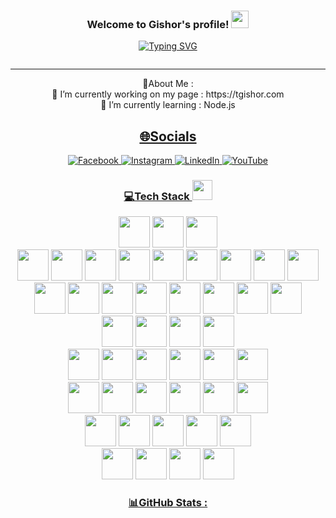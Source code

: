 <html>
<section class="content">
    <article class="markdown-section" id="main">
        <h3 align="center">
            Welcome to Gishor's profile!
            <img src="https://media.giphy.com/media/hvRJCLFzcasrR4ia7z/giphy.gif" width="28">
        </h3>
        <p align="center">
            <a href="https://github.com/tgishor"><img
                    src="https://readme-typing-svg.herokuapp.com?font=Pacifico&size=30&pause=999&color=0E71F7&center=true&vCenter=true&width=327&height=63&lines=I'm+a+Web+Developer;I'm+a+Flutter+Developer;I'm+a+Graphics+Designer"
                    alt="Typing SVG" /></a>
        </p>
        <p align="center"><img
                src="https://komarev.com/ghpvc/?username=tgishor&amp;label=Visitors+Count&amp;color=brightgreen" alt="">
        </p>
        <hr>
        <div align="center">
            <p>
              💫About Me :
              <br>
            🔭 I’m currently working on my page : https://tgishor.com
              <br>
            🌱 I’m currently learning : Node.js
            </p>
            <h2 id="socials">
                <a href="#/templates/CodeWhiteWeb?id=%f0%9f%8c%90socials" data-id="socials" class="anchor">
                    <span>🌐Socials</span>
                </a>
            </h2>
            <p>
                <a href="https://www.facebook.com/gishor.thavakumar.7/" target="_blank" rel="noopener">
                    <a href="https://reddit.com/user/CodeWhiteWeb" target="_blank" rel="noopener">
                        <img src="https://img.shields.io/badge/Facebook-1877F2?style=for-the-badge&logo=facebook&logoColor=white"
                            data-origin=" 	https://img.shields.io/badge/Facebook-1877F2?style=for-the-badge&logo=facebook&logoColor=white"
                            alt="Facebook">
                    </a>
                    <a href="https://reddit.com/user/CodeWhiteWeb" target="_blank" rel="noopener">
                        <img src="https://img.shields.io/badge/Instagram-E4405F?style=for-the-badge&logo=instagram&logoColor=white"
                            data-origin="https://img.shields.io/badge/Instagram-%23FF4500.svg?logo=Instagram&amp;logoColor=white"
                            alt="Instagram">
                    </a>
                    <a href="https://twitch.tv/code_white_web" target="_blank" rel="noopener">
                        <img src="https://img.shields.io/badge/LinkedIn-0077B5?style=for-the-badge&logo=linkedin&logoColor=white"
                            data-origin="https://img.shields.io/badge/LinkedIn-0077B5?style=for-the-badge&logo=linkedin&logoColor=white"
                            alt="LinkedIn">
                    </a>
                    <a href="https://youtube.com/c/CodeWhiteWeb" target="_blank" rel="noopener">
                        <img src="https://img.shields.io/badge/website-000000?style=for-the-badge&logo=About.me&logoColor=white"
                            data-origin="https://img.shields.io/badge/website-000000?style=for-the-badge&logo=About.me&logoColor=white"
                            alt="YouTube">
                    </a>
            </p>
          <h1 id="tech-stack-">
                <a href="#/templates/CodeWhiteWeb?id=%f0%9f%92%bbtech-stack-" data-id="tech-stack-"
                    class="anchor"><span>💻Tech Stack <img
                            src="https://media2.giphy.com/media/QssGEmpkyEOhBCb7e1/giphy.gif?cid=ecf05e47a0n3gi1bfqntqmob8g9aid1oyj2wr3ds3mg700bl&amp;rid=giphy.gif" width="32px"></span></a>
            </h1>
          <p>
                <img src="https://cdn.jsdelivr.net/gh/devicons/devicon/icons/html5/html5-original.svg" width="50px" />
                <img src="https://cdn.jsdelivr.net/gh/devicons/devicon/icons/css3/css3-original.svg" width="50px" />
                <img src="https://cdn.jsdelivr.net/gh/devicons/devicon/icons/javascript/javascript-original.svg"
                    width="50px" />
                <br>
                <img src="https://cdn.jsdelivr.net/gh/devicons/devicon/icons/csharp/csharp-original.svg" width="50px" />
                <img src="https://cdn.jsdelivr.net/gh/devicons/devicon/icons/php/php-original.svg" width="50px" />
                <img src="https://cdn.jsdelivr.net/gh/devicons/devicon/icons/dart/dart-original-wordmark.svg"
                    width="50px" />
                <img src="https://cdn.jsdelivr.net/gh/devicons/devicon/icons/flutter/flutter-original.svg"
                    width="50px" />
                <img src="https://cdn.jsdelivr.net/gh/devicons/devicon/icons/java/java-original-wordmark.svg"
                    width="50px" />
                <img src="https://cdn.jsdelivr.net/gh/devicons/devicon/icons/python/python-original-wordmark.svg"
                    width="50px" />
                <img src="https://cdn.jsdelivr.net/gh/devicons/devicon/icons/nodejs/nodejs-original-wordmark.svg"
                    width="50px" />
                <img src="https://cdn.jsdelivr.net/gh/devicons/devicon/icons/wordpress/wordpress-original.svg"
                    width="50px" />
                <img src="https://cdn.jsdelivr.net/gh/devicons/devicon/icons/arduino/arduino-original-wordmark.svg"
                    width="50px" />
                <br>
                <img src="https://cdn.jsdelivr.net/gh/devicons/devicon/icons/sass/sass-original.svg" width="50px" />
                <img src="https://cdn.jsdelivr.net/gh/devicons/devicon/icons/bootstrap/bootstrap-original-wordmark.svg"
                    width="50px" />
                <img src="https://cdn.jsdelivr.net/gh/devicons/devicon/icons/codeigniter/codeigniter-plain-wordmark.svg"
                    width="50px" />
                <img src="https://cdn.jsdelivr.net/gh/devicons/devicon/icons/dotnetcore/dotnetcore-original.svg"
                    width="50px" />
                <img src="https://cdn.jsdelivr.net/gh/devicons/devicon/icons/jquery/jquery-plain-wordmark.svg"
                    width="50px" />
                <img src="https://cdn.jsdelivr.net/gh/devicons/devicon/icons/laravel/laravel-plain-wordmark.svg"
                    width="50px" />
                <img src="https://cdn.jsdelivr.net/gh/devicons/devicon/icons/materialui/materialui-original.svg"
                    width="50px" />
                <img src="https://cdn.jsdelivr.net/gh/devicons/devicon/icons/less/less-plain-wordmark.svg"
                    width="50px" />
                <br>
                <img src="https://cdn.jsdelivr.net/gh/devicons/devicon/icons/firebase/firebase-plain-wordmark.svg"
                    width="50px" />
                <img src="https://cdn.jsdelivr.net/gh/devicons/devicon/icons/mysql/mysql-original-wordmark.svg"
                    width="50px" />
                <img src="https://cdn.jsdelivr.net/gh/devicons/devicon/icons/microsoftsqlserver/microsoftsqlserver-plain-wordmark.svg"
                    width="50px" />
                <img src="https://cdn.jsdelivr.net/gh/devicons/devicon/icons/postgresql/postgresql-plain-wordmark.svg"
                    width="50px" />
                <br>
                <img src="https://cdn.jsdelivr.net/gh/devicons/devicon/icons/androidstudio/androidstudio-original.svg"
                    width="50px" />
                <img src="https://cdn.jsdelivr.net/gh/devicons/devicon/icons/android/android-original-wordmark.svg"
                    width="50px" />
                <img src="https://cdn.jsdelivr.net/gh/devicons/devicon/icons/googlecloud/googlecloud-original.svg"
                    width="50px" />
                <img src="https://cdn.jsdelivr.net/gh/devicons/devicon/icons/linux/linux-original.svg" width="50px" />
                <img src="https://cdn.jsdelivr.net/gh/devicons/devicon/icons/chrome/chrome-original.svg" width="50px" />
                <img src="https://cdn.jsdelivr.net/gh/devicons/devicon/icons/firefox/firefox-original.svg"
                    width="50px" />
                <br>
                <img src="https://cdn.jsdelivr.net/gh/devicons/devicon/icons/apache/apache-original-wordmark.svg"
                    width="50px" />
                <img src="https://cdn.jsdelivr.net/gh/devicons/devicon/icons/git/git-plain-wordmark.svg" width="50px" />
                <img src="https://cdn.jsdelivr.net/gh/devicons/devicon/icons/babel/babel-original.svg" width="50px" />
                <img src="https://cdn.jsdelivr.net/gh/devicons/devicon/icons/composer/composer-original.svg"
                    width="50px" />
                <img src="https://cdn.jsdelivr.net/gh/devicons/devicon/icons/npm/npm-original-wordmark.svg"
                    width="50px" />
                <img src="https://cdn.jsdelivr.net/gh/devicons/devicon/icons/bash/bash-original.svg" width="50px" />
                <br>
                <img src="https://cdn.jsdelivr.net/gh/devicons/devicon/icons/illustrator/illustrator-plain.svg"
                    width="50px" />
                <img src="https://cdn.jsdelivr.net/gh/devicons/devicon/icons/photoshop/photoshop-plain.svg"
                    width="50px" />
                <img src="https://cdn.jsdelivr.net/gh/devicons/devicon/icons/premierepro/premierepro-original.svg"
                    width="50px" />
                <img src="https://cdn.jsdelivr.net/gh/devicons/devicon/icons/aftereffects/aftereffects-original.svg"
                    width="50px" />
                <img src="https://cdn.jsdelivr.net/gh/devicons/devicon/icons/xd/xd-plain.svg" width="50px" />
                <br>
                <img src="https://cdn.jsdelivr.net/gh/devicons/devicon/icons/visualstudio/visualstudio-plain.svg"
                    width="50px" />
                <img src="https://cdn.jsdelivr.net/gh/devicons/devicon/icons/vscode/vscode-original.svg" width="50px" />
                <img src="https://cdn.jsdelivr.net/gh/devicons/devicon/icons/unity/unity-original-wordmark.svg"
                    width="50px" />
                <img src="https://cdn.jsdelivr.net/gh/devicons/devicon/icons/spss/spss-original.svg" width="50px" />
                <br>
            </p>
          <h1 id="github-stats-">
                <a href="#/templates/CodeWhiteWeb?id=%f0%9f%93%8agithub-stats-" data-id="github-stats-"
                    class="anchor"><span>📊GitHub Stats :</span></a>
            </h1>
            <p>
                <img src="https://github-readme-stats.vercel.app/api?username=tgishor&amp;theme=radical&amp;hide_border=false&amp;include_all_commits=false&amp;count_private=false"
                    data-origin="https://github-readme-stats.vercel.app/api?username=tgishor&amp;theme=radical&amp;hide_border=false&amp;include_all_commits=false&amp;count_private=false"
                    alt="">
                <br>
                <img src="https://github-readme-streak-stats.herokuapp.com/?user=tgishor&amp;theme=radical&amp;hide_border=false"
                    data-origin="https://github-readme-streak-stats.herokuapp.com/?user=tgishor&amp;theme=radical&amp;hide_border=false"
                    alt="">
                <br>
                <img src="https://github-readme-stats.vercel.app/api/top-langs/?username=tgishor&amp;theme=radical&amp;hide_border=false&amp;include_all_commits=false&amp;count_private=false&amp;layout=compact"
                    data-origin="https://github-readme-stats.vercel.app/api/top-langs/?username=tgishor&amp;theme=radical&amp;hide_border=false&amp;include_all_commits=false&amp;count_private=false&amp;layout=compact"
                    alt="">
            </p> 
</section>
</html>
